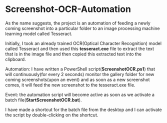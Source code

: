 # Screenshot-OCR-Automation

As the name suggests, the project is an automation of feeding a newly coming screenshot into a particular folder to an image processing machine learning model called Tesseract. 

Initially, I took an already trained OCR(Optical Character Recognition) model called Tesseract and then used this **tesseract.exe** file to extract the text that is in the image file and then copied this extracted text into the clipboard. 

Automation: I have written a PowerShell script(**ScreenshotOCR.ps1**) that will continuously(for every 2 seconds) monitor the gallery folder for new coming screenshots(upon an event) and as soon as a new screenshot comes, it will feed the new screenshot to the tesseract.exe file.

Event: the automation script will become active as soon as we activate a batch file(**StartScreenshotOCR.bat**).

I have made a shortcut for the batch file from the desktop and I can activate the script by double-clicking on the shortcut.
